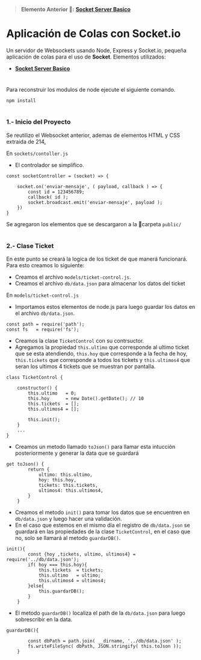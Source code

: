 > __Elemento Anterior 👀:__ __[Socket Server Basico](https://github.com/Paserno/node-socket-server-basic)__
#
# Aplicación de Colas con Socket.io

Un servidor de Websockets usando Node, Express y Socket.io, pequeña aplicación de colas para el uso de __Socket__. Elementos utilizados:

* __[Socket Server Basico](https://github.com/Paserno/node-socket-server-basic)__ 


#
Para reconstruir los modulos de node ejecute el siguiente comando.

````
npm install
````

# 

### 1.- Inicio del Proyecto
Se reutilizo el Websocket anterior, ademas de elementos HTML y CSS extraida de 214[.](https://www.udemy.com/course/node-de-cero-a-experto/learn/lecture/24884186)

En `sockets/contoller.js`
* El controlador se simplifico.
````
const socketController = (socket) => {
    
    socket.on('enviar-mensaje', ( payload, callback ) => {
        const id = 123456789;
        callback( id );
        socket.broadcast.emit('enviar-mensaje', payload );
    })
}
````
Se agregaron los elementos que se descargaron a la 📂carpeta `public/`
#
### 2.- Clase Ticket 
En este punto se creará la logica de los ticket de que manerá funcionará. Para esto creamos lo siguiente:

* Creamos el archivo `models/ticket-control.js`.
* Creamos el archivo `db/data.json` para almacenar los datos del ticket

En `models/ticket-control.js`
* Importamos estos elementos de node.js para luego guardar los datos en el archivo `db/data.json`.
````
const path = require('path');
const fs   = require('fs');
````
* Creamos la clase `TicketControl` con su contrsuctor.
* Agregamos la propiedad `this.ultimo` que corresponde al ultimo ticket que se esta atendiendo, `this.hoy` que corresponde a la fecha de hoy, `this.tickets` que corresponde a todos los tickets y `this.ultimos4` que seran los ultimos 4 tickets que se muestran por pantalla.
````
class TicketControl {

    constructor() {
        this.ultimo   = 0;
        this.hoy      = new Date().getDate(); // 10
        this.tickets  = [];
        this.ultimos4 = [];

        this.init();
    }
    ...
}
````
* Creamos un metodo llamado `toJson()` para llamar esta intucción posteriormente y generar la data que se guardará
````
get toJson() {
        return {
            ultimo: this.ultimo,
            hoy: this.hoy,
            tickets: this.tickets,
            ultimos4: this.ultimos4,
        }
    }
````
* Creamos el metodo `init()` para tomar los datos que se encuentren en `db/data.json` y luego hacer una validación.
* En el caso que estemos en el mismo día el registro de `db/data.json` se guardará en las propiedades de la clase `TicketControl`, en el caso que no, solo se llamará al metodo `guardarDB()`.
````
init(){
        const {hoy ,tickets, ultimo, ultimos4} = require('../db/data.json');
        if( hoy === this.hoy){
            this.tickets  = tickets;
            this.ultimo   = ultimo;
            this.ultimos4 = ultimos4;
        }else{
            this.guardarDB();
        }
    }
````
* El metodo `guardarDB()` localiza el path de la `db/data.json` para luego sobrescribir en la data.
````
guardarDB(){

        const dbPath = path.join( __dirname, '../db/data.json' );
        fs.writeFileSync( dbPath, JSON.stringify( this.toJson ));
    }
````
#